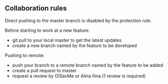 
## Collaboration rules

Direct pushing to the master branch is disabled by the protection rule.

Before starting to work at a new feature:
- git pull to your local master to get the latest updates
- create a new branch named by the feature to be developed 

Pushing to remote:
- push your branch to a remote branch named by the feature to be added 
- create a pull request to master
- request a review by OlSavMe or Alina Ilina (1 review is required)

